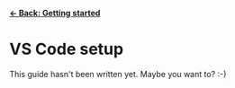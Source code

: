 [**&larr; Back: Getting started**](../introduction.md)

# VS Code setup

This guide hasn't been written yet. Maybe you want to? :-)
